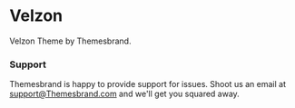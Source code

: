 # Velzon #
Velzon Theme by Themesbrand.

### Support ###
Themesbrand is happy to provide support for issues. Shoot us an email at support@Themesbrand.com and we'll get you squared away.
